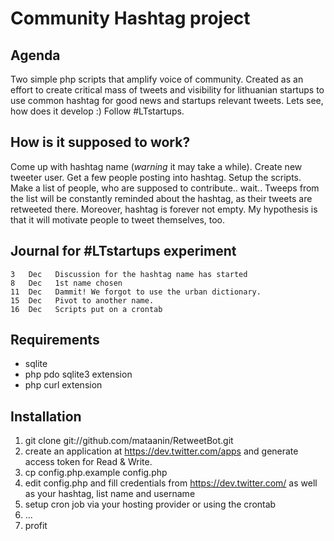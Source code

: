Community Hashtag project
=========================

Agenda
------

Two simple php scripts that amplify voice of community. Created as an effort to create critical mass of tweets and visibility for lithuanian startups to use common hashtag for good news and startups relevant tweets. Lets see, how does it develop :) Follow #LTstartups.

How is it supposed to work?
---------------------------

Come up with hashtag name (*warning* it may take a while). Create new tweeter user. Get a few people posting into hashtag. Setup the scripts. Make a list of people, who are supposed to contribute.. wait.. Tweeps from the list will be constantly reminded about the hashtag, as their tweets are retweeted there. Moreover, hashtag is forever not empty. My hypothesis is that it will motivate people to tweet themselves, too.   

Journal for #LTstartups experiment
----------------------------------

    3   Dec   Discussion for the hashtag name has started  
    8   Dec   1st name chosen
    11  Dec   Dammit! We forgot to use the urban dictionary.
    15  Dec   Pivot to another name.
    16  Dec   Scripts put on a crontab

Requirements
------------

 * sqlite
 * php pdo sqlite3 extension
 * php curl extension

Installation
------------

1. git clone git://github.com/mataanin/RetweetBot.git
2. create an application at https://dev.twitter.com/apps and generate access token for Read & Write.
3. cp config.php.example config.php
4. edit config.php and fill credentials from https://dev.twitter.com/ as well as your hashtag, list name and username
5. setup cron job via your hosting provider or using the crontab
6. ...
7. profit 
